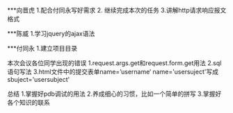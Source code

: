 ***向晋虎
1.配合付同永写好需求
2. 继续完成本次的任务
3.讲解http请求响应报文格式

***陈威
1.学习jquery的ajax语法

***付同永
1.建立项目目录

本次会议各位同学出现的错误
1.request.args.get和request.form.get用法
2.sql语句写法
3.html文件中的提交表单name=’username‘ name='usersuject'写成sbuject='usersubject'

总结
1.掌握好pdb调试的用法
2.养成细心的习惯，比如一个简单的拼写
3.掌握好各个知识的联系
